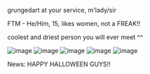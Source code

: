 grungedart at your service, m'lady/sir

FTM - He/Him, 15, likes women, not a FREAK!!

coolest and driest person you will ever meet ^^

![image](https://github.com/user-attachments/assets/f0fa2374-e77d-467d-aea8-c8905b0ea4d5) ![image](https://github.com/user-attachments/assets/2ecad02f-6929-483c-a2ab-c1590684d6e8) ![image](https://github.com/user-attachments/assets/87b102c7-1791-414e-9ef0-c121b883996a) ![image](https://github.com/user-attachments/assets/a907cc2b-65b0-4d09-8e82-29753b759dda) ![image](https://github.com/user-attachments/assets/ded2ac61-e06a-4d11-8c19-79fdfaa320ae)



News: HAPPY HALLOWEEN GUYS!!

<!---
grungedart/grungedart is a ✨ special ✨ repository because its `README.md` (this file) appears on your GitHub profile.
You can click the Preview link to take a look at your changes.
--->

